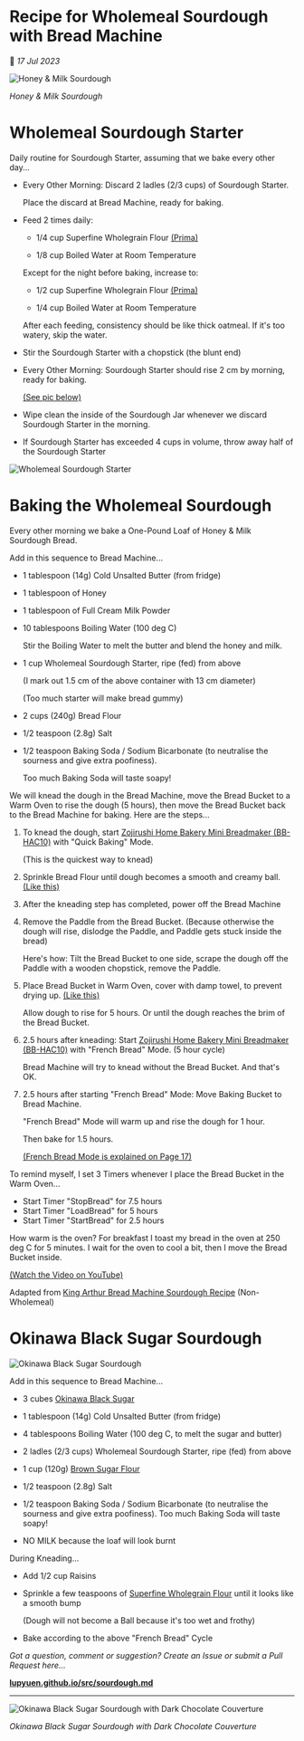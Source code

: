 # Recipe for Wholemeal Sourdough with Bread Machine

📝 _17 Jul 2023_

![Honey & Milk Sourdough](https://lupyuen.github.io/images/sourdough25.jpg)

_Honey & Milk Sourdough_

# Wholemeal Sourdough Starter

Daily routine for Sourdough Starter, assuming that we bake every other day...

-   Every Other Morning: Discard 2 ladles (2/3 cups) of Sourdough Starter.

    Place the discard at Bread Machine, ready for baking.
    
-   Feed 2 times daily:

    -   1/4 cup Superfine Wholegrain Flour [(Prima)](https://www.redmanshop.com/shop-by-category/baking-ingredients/flour/speciality-flour/000000000000103830.html)
    
    -   1/8 cup Boiled Water at Room Temperature

    Except for the night before baking, increase to:

    -   1/2 cup Superfine Wholegrain Flour [(Prima)](https://www.redmanshop.com/shop-by-category/baking-ingredients/flour/speciality-flour/000000000000103830.html)
    
    -   1/4 cup Boiled Water at Room Temperature

    After each feeding, consistency should be like thick oatmeal. If it's too watery, skip the water.

-   Stir the Sourdough Starter with a chopstick (the blunt end)

-   Every Other Morning: Sourdough Starter should rise 2 cm by morning, ready for baking.

    [(See pic below)](https://lupyuen.github.io/images/sourdough2.jpg)

-   Wipe clean the inside of the Sourdough Jar whenever we discard Sourdough Starter in the morning.

-   If Sourdough Starter has exceeded 4 cups in volume, throw away half of the Sourdough Starter

![Wholemeal Sourdough Starter](https://lupyuen.github.io/images/sourdough2.jpg)

# Baking the Wholemeal Sourdough

Every other morning we bake a One-Pound Loaf of Honey & Milk Sourdough Bread.

Add in this sequence to Bread Machine...

-   1 tablespoon (14g) Cold Unsalted Butter (from fridge)

-   1 tablespoon of Honey

-   1 tablespoon of Full Cream Milk Powder 

-   10 tablespoons Boiling Water (100 deg C)

    Stir the Boiling Water to melt the butter and blend the honey and milk.

-   1 cup Wholemeal Sourdough Starter, ripe (fed) from above

    (I mark out 1.5 cm of the above container with 13 cm diameter)

    (Too much starter will make bread gummy)

-   2 cups (240g) Bread Flour

-   1/2 teaspoon (2.8g) Salt

-   1/2 teaspoon Baking Soda / Sodium Bicarbonate (to neutralise the sourness and give extra poofiness).

    Too much Baking Soda will taste soapy!

We will knead the dough in the Bread Machine, move the Bread Bucket to a Warm Oven to rise the dough (5 hours), then move the Bread Bucket back to the Bread Machine for baking. Here are the steps...

1.  To knead the dough, start [Zojirushi Home Bakery Mini Breadmaker (BB-HAC10)](https://www.zojirushi.com/app/product/bbhac) with "Quick Baking" Mode.

    (This is the quickest way to knead)

1.  Sprinkle Bread Flour until dough becomes a smooth and creamy ball. [(Like this)](https://lupyuen.github.io/images/sourdough25.jpg)

1.  After the kneading step has completed, power off the Bread Machine

1.  Remove the Paddle from the Bread Bucket. (Because otherwise the dough will rise, dislodge the Paddle, and Paddle gets stuck inside the bread)

    Here's how: Tilt the Bread Bucket to one side, scrape the dough off the Paddle with a wooden chopstick, remove the Paddle.

1.  Place Bread Bucket in Warm Oven, cover with damp towel, to prevent drying up. [(Like this)](https://lupyuen.github.io/images/sourdough25.jpg)

    Allow dough to rise for 5 hours. Or until the dough reaches the brim of the Bread Bucket.

1.  2.5 hours after kneading: Start [Zojirushi Home Bakery Mini Breadmaker (BB-HAC10)](https://www.zojirushi.com/app/product/bbhac) with "French Bread" Mode. (5 hour cycle)

    Bread Machine will try to knead without the Bread Bucket. And that's OK.

1.  2.5 hours after starting "French Bread" Mode: Move Baking Bucket to Bread Machine.

    "French Bread" Mode will warm up and rise the dough for 1 hour.

    Then bake for 1.5 hours.

    [(French Bread Mode is explained on Page 17)](https://www.zojirushi.com/servicesupport/manuals/manual_pdf/bb_hac10.pdf)

To remind myself, I set 3 Timers whenever I place the Bread Bucket in the Warm Oven...

-   Start Timer "StopBread" for 7.5 hours 
-   Start Timer "LoadBread" for 5 hours 
-   Start Timer "StartBread" for 2.5 hours 

How warm is the oven? For breakfast I toast my bread in the oven at 250 deg C for 5 minutes. I wait for the oven to cool a bit, then I move the Bread Bucket inside.

[(Watch the Video on YouTube)](https://www.youtube.com/shorts/R7GI71rqUc8)

Adapted from [King Arthur Bread Machine Sourdough Recipe](https://www.kingarthurbaking.com/recipes/bread-machine-sourdough-bread-recipe) (Non-Wholemeal)

# Okinawa Black Sugar Sourdough

![Okinawa Black Sugar Sourdough](https://lupyuen.github.io/images/sourdough22.jpg)

Add in this sequence to Bread Machine...

-   3 cubes [Okinawa Black Sugar](https://lupyuen.github.io/images/sourdough23.jpg)

-   1 tablespoon (14g) Cold Unsalted Butter (from fridge)

-   4 tablespoons Boiling Water (100 deg C, to melt the sugar and butter)

-   2 ladles (2/3 cups) Wholemeal Sourdough Starter, ripe (fed) from above

-   1 cup (120g) [Brown Sugar Flour](https://lupyuen.github.io/images/sourdough24.jpg)

-   1/2 teaspoon (2.8g) Salt

-   1/2 teaspoon Baking Soda / Sodium Bicarbonate (to neutralise the sourness and give extra poofiness). Too much Baking Soda will taste soapy!

-   NO MILK because the loaf will look burnt

During Kneading...

-   Add 1/2 cup Raisins

-   Sprinkle a few teaspoons of [Superfine Wholegrain Flour](https://www.redmanshop.com/shop-by-category/baking-ingredients/flour/speciality-flour/000000000000103830.html) until it looks like a smooth bump

    (Dough will not become a Ball because it's too wet and frothy)

-   Bake according to the above "French Bread" Cycle

_Got a question, comment or suggestion? Create an Issue or submit a Pull Request here..._

[__lupyuen.github.io/src/sourdough.md__](https://github.com/lupyuen/lupyuen.github.io/blob/master/src/sourdough.md)

<hr>

![Okinawa Black Sugar Sourdough with Dark Chocolate Couverture](https://lupyuen.github.io/images/sourdough.jpg)

_Okinawa Black Sugar Sourdough with Dark Chocolate Couverture_

